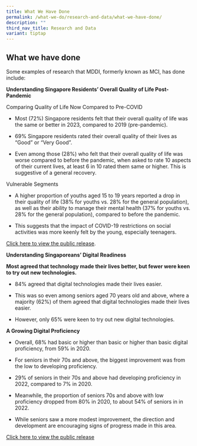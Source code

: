 ```yaml
---
title: What We Have Done
permalink: /what-we-do/research-and-data/what-we-have-done/
description: ""
third_nav_title: Research and Data
variant: tiptap
---
```

<h2>What we have done</h2>
<p>Some examples of research that MDDI, formerly known as MCI, has done include:</p>
<p><strong>Understanding Singapore Residents’ Overall Quality of Life Post- Pandemic</strong>
</p>
<p>Comparing Quality of Life Now Compared to Pre-COVID</p>
<ul data-tight="true" class="tight">
<li>
<p>Most (72%) Singapore residents felt that their overall quality of life
was the same or better in 2023, compared to 2019 (pre-pandemic).</p>
</li>
<li>
<p>69% Singapore residents rated their overall quality of their lives as
“Good” or “Very Good”.</p>
</li>
<li>
<p>Even among those (28%) who felt that their overall quality of life was
worse compared to before the pandemic, when asked to rate 10 aspects of
their current lives, at least 6 in 10 rated them same or higher. This is
suggestive of a general recovery.</p>
</li>
</ul>
<p>Vulnerable Segments</p>
<ul data-tight="true" class="tight">
<li>
<p>A higher proportion of youths aged 15 to 19 years reported a drop in their
quality of life (38% for youths vs. 28% for the general population), as
well as their ability to manage their mental health (37% for youths vs.
28% for the general population), compared to before the pandemic.</p>
</li>
<li>
<p>This suggests that the impact of COVID-19 restrictions on social activities
was more keenly felt by the young, especially teenagers.</p>
</li>
</ul>
<p><a href="/media-centre/press-releases/7-in-10-sg-residents-positive-overall-quality-of-life-post-pandemic/" rel="noopener nofollow" target="_blank">Click here to view the public release</a>.</p>
<p><strong>Understanding Singaporeans’ Digital Readiness</strong>
</p>
<p><strong>Most agreed that technology made their lives better, but fewer were keen to try out new technologies.</strong>
</p>
<ul data-tight="true" class="tight">
<li>
<p>84% agreed that digital technologies made their lives easier.</p>
</li>
<li>
<p>This was so even among seniors aged 70 years old and above, where a majority
(62%) of them agreed that digital technologies made their lives easier.</p>
</li>
<li>
<p>However, only 65% were keen to try out new digital technologies.</p>
</li>
</ul>
<p><strong>A Growing Digital Proficiency</strong>
</p>
<ul data-tight="true" class="tight">
<li>
<p>Overall, 68% had basic or higher than basic or higher than basic digital
proficiency, from 59% in 2020.</p>
</li>
<li>
<p>For seniors in their 70s and above, the biggest improvement was from the
low to developing proficiency.</p>
</li>
<li>
<p>29% of seniors in their 70s and above had developing proficiency in 2022,
compared to 7% in 2020.</p>
</li>
<li>
<p>Meanwhile, the proportion of seniors 70s and above with low proficiency
dropped from 80% in 2020, to about 54% of seniors in in 2022.</p>
</li>
<li>
<p>While seniors saw a more modest improvement, the direction and development
are encouraging signs of progress made in this area.</p>
</li>
</ul>
<p><a href="/media-centre/speeches/speech-min-jo-teo-forwardsg-engagement-digitalincl" rel="noopener nofollow" target="_blank">Click here to view the public release</a>
</p>